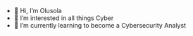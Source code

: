 - 👋 Hi, I’m Olusola
- 👀 I’m interested in all things Cyber
- 🌱 I’m currently learning to become a Cybersecurity Analyst

<!---
olusolabab/olusolabab is a ✨ special ✨ repository because its `README.md` (this file) appears on your GitHub profile.
You can click the Preview link to take a look at your changes.
--->
